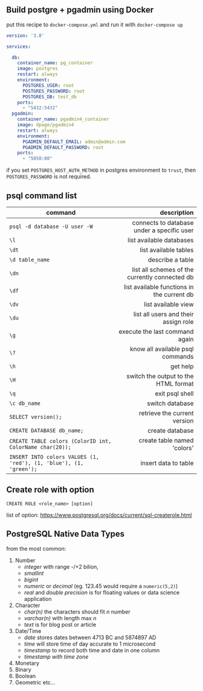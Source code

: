 ## Build postgre + pgadmin using Docker


put this recipe to `docker-compose.yml` and run it with `docker-compose up`

```yaml
version: '3.8'

services:  

  db:
    container_name: pg_container
    image: postgres
    restart: always
    environment:
      POSTGRES_USER: root
      POSTGRES_PASSWORD: root
      POSTGRES_DB: test_db
    ports:
      - "5432:5432"
  pgadmin:
    container_name: pgadmin4_container
    image: dpage/pgadmin4
    restart: always
    environment:
      PGADMIN_DEFAULT_EMAIL: admin@admin.com
      PGADMIN_DEFAULT_PASSWORD: root
    ports:
      - "5050:80"
```

if you set `POSTGRES_HOST_AUTH_METHOD` in postgres environment to `trust`, then `POSTGRES_PASSWORD` is not required.

## psql command list

| command | description |
|---------|------------:|
|`psql -d database -U user -W` | connects to database under a specific user |
|`\l` | list available databases |
| `\dt` | list available tables |
| `\d table_name` | describe a table |
| `\dn` | list all schemes of the currently connected db |
| `\df` | list available functions in the current db |
| `\dv` | list available view |
| `\du` | list all users and their assign role |
| `\g` | execute the last command again |
| `\?` | know all available psql commands |
| `\h` | get help |
| `\H` | switch the output to the HTML format | 
| `\q` | exit psql shell | 
| `\c db_name` | switch database |
| `SELECT version();` | retrieve the current version |
| `CREATE DATABASE db_name;` | create database |
| `CREATE TABLE colors (ColorID int, ColorName char(20));` | create table named 'colors' |
| `INSERT INTO colors VALUES (1, 'red'), (1, 'blue'), (1, 'green');` | insert data to table | 

## Create role with option

`CREATE ROLE <role_name> [option]`

list of option: https://www.postgresql.org/docs/current/sql-createrole.html

## PostgreSQL Native Data Types

from the most common:
1. Number 
    - *integer* with range -/+2 bilion, 
    - *smallint*
    - *bigint*
    - *numeric* or *decimal* (eg. 123.45 would require a `numeric(5,2)`)
    - *real* and *double precision* is for floating values or data science application
2. Character
    - *char(n)* the characters should fit _n_ number
    - *varchar(n)* with length max _n_
    - *text* is for blog post or article
3. Date/Time
    - *date* stores dates between 4713 BC and 5874897 AD
    - *time* will store time of day accurate to 1 microsecond
    - *timestamp* to record both time and date in one column
    - *timestamp with time zone* 
4. Monetary
5. Binary
6. Boolean
7. Geometric
etc...
